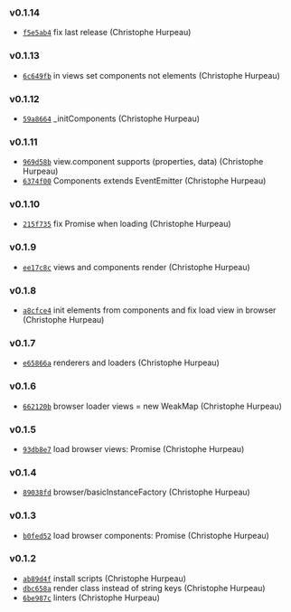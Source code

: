 ### v0.1.14

- [`f5e5ab4`](https://github.com/git://github.com/turacojs/render.git/commit/f5e5ab423a86a90457afd4c3e616c5cb447ff1a1) fix last release (Christophe Hurpeau)

### v0.1.13

- [`6c649fb`](https://github.com/git://github.com/turacojs/render.git/commit/6c649fbc83d0c206f9e221c9cedfef2ff3b48bc2) in views set components not elements (Christophe Hurpeau)

### v0.1.12

- [`59a8664`](https://github.com/git://github.com/turacojs/render.git/commit/59a8664231707c9f4e762a3ec3a9c7276cae8371) _initComponents (Christophe Hurpeau)

### v0.1.11

- [`969d58b`](https://github.com/git://github.com/turacojs/render.git/commit/969d58b659a1cc2a442fbb875deb97517ce3172c) view.component supports (properties, data) (Christophe Hurpeau)
- [`6374f00`](https://github.com/git://github.com/turacojs/render.git/commit/6374f005d6762841f94a2558394124b4a4ba1cdf) Components extends EventEmitter (Christophe Hurpeau)

### v0.1.10

- [`215f735`](https://github.com/git://github.com/turacojs/render.git/commit/215f735d1c1a8ea811ddfb5d116ef27a7b47e0ff) fix Promise when loading (Christophe Hurpeau)

### v0.1.9

- [`ee17c8c`](https://github.com/git://github.com/turacojs/render.git/commit/ee17c8cff70bce63e5701191465cfd987bc0b704) views and components render (Christophe Hurpeau)

### v0.1.8

- [`a8cfce4`](https://github.com/git://github.com/turacojs/render.git/commit/a8cfce487cdcc2d455abd63cb80724e167caa2bc) init elements from components and fix load view in browser (Christophe Hurpeau)

### v0.1.7

- [`e65866a`](https://github.com/git://github.com/turacojs/render.git/commit/e65866a9dafe1b0b7e6f64ccd9e0c4ff10ff766b) renderers and loaders (Christophe Hurpeau)

### v0.1.6

- [`662120b`](https://github.com/git://github.com/turacojs/render.git/commit/662120b5629c7e72df62cfa43e4d6150f87e7cfc) browser loader views = new WeakMap (Christophe Hurpeau)

### v0.1.5

- [`93db8e7`](https://github.com/git://github.com/turacojs/render.git/commit/93db8e745099cfa9c0df87b09690676cfb3c9f9b) load browser views: Promise (Christophe Hurpeau)

### v0.1.4

- [`89038fd`](https://github.com/git://github.com/turacojs/render.git/commit/89038fd0c1085248263abc45b9a2daa101e7d06b) browser/basicInstanceFactory (Christophe Hurpeau)

### v0.1.3

- [`b0fed52`](https://github.com/git://github.com/turacojs/render.git/commit/b0fed5219be34eacb93941b31431bc8db79df03a) load browser components: Promise (Christophe Hurpeau)

### v0.1.2

- [`ab89d4f`](https://github.com/git://github.com/turacojs/render.git/commit/ab89d4f8eb5731385f73d80cc8aa86dde82da527) install scripts (Christophe Hurpeau)
- [`dbc658a`](https://github.com/git://github.com/turacojs/render.git/commit/dbc658ae455ea2d1f708fef0f89dd6b5931d1ac4) render class instead of string keys (Christophe Hurpeau)
- [`6be987c`](https://github.com/git://github.com/turacojs/render.git/commit/6be987c13204e308561fa162b22503d4bfc56d83) linters (Christophe Hurpeau)

